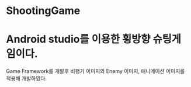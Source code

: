 # ShootingGame
# Android studio를 이용한 횡방향 슈팅게임이다.

Game Framework를 개발후 비행기 이미지와 Enemy 이미지, 애니메이션 이미지를 적용해 개발하였다.


